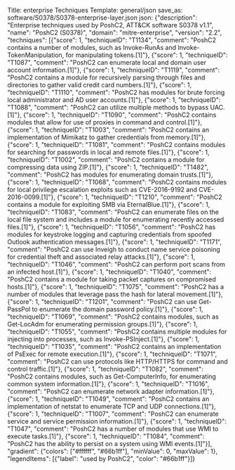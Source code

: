 Title: enterprise Techniques
Template: general/json
save_as: software/S0378/S0378-enterprise-layer.json
json: {"description": "Enterprise techniques used by PoshC2, ATT&CK software S0378 v1.1", "name": "PoshC2 (S0378)", "domain": "mitre-enterprise", "version": "2.2", "techniques": [{"score": 1, "techniqueID": "T1134", "comment": "PoshC2 contains a number of modules, such as Invoke-RunAs and Invoke-TokenManipulation, for manipulating tokens.[1]"}, {"score": 1, "techniqueID": "T1087", "comment": "PoshC2 can enumerate local and domain user account information.[1]"}, {"score": 1, "techniqueID": "T1119", "comment": "PoshC2 contains a module for recursively parsing through files and directories to gather valid credit card numbers.[1]"}, {"score": 1, "techniqueID": "T1110", "comment": "PoshC2 has modules for brute forcing local administrator and AD user accounts.[1]"}, {"score": 1, "techniqueID": "T1088", "comment": "PoshC2 can utilize multiple methods to bypass UAC.[1]"}, {"score": 1, "techniqueID": "T1090", "comment": "PoshC2 contains modules that allow for use of proxies in command and control.[1]"}, {"score": 1, "techniqueID": "T1003", "comment": "PoshC2 contains an implementation of Mimikatz to gather credentials from memory.[1]"}, {"score": 1, "techniqueID": "T1081", "comment": "PoshC2 contains modules for searching for passwords in local and remote files.[1]"}, {"score": 1, "techniqueID": "T1002", "comment": "PoshC2 contains a module for compressing data using ZIP.[1]"}, {"score": 1, "techniqueID": "T1482", "comment": "PoshC2 has modules for enumerating domain trusts.[1]"}, {"score": 1, "techniqueID": "T1068", "comment": "PoshC2 contains modules for local privilege escalation exploits such as CVE-2016-9192 and CVE-2016-0099.[1]"}, {"score": 1, "techniqueID": "T1210", "comment": "PoshC2 contains a module for exploiting SMB via EternalBlue.[1]"}, {"score": 1, "techniqueID": "T1083", "comment": "PoshC2 can enumerate files on the local file system and includes a module for enumerating recently accessed files.[1]"}, {"score": 1, "techniqueID": "T1056", "comment": "PoshC2 has modules for keystroke logging and capturing credentials from spoofed Outlook authentication messages.[1]"}, {"score": 1, "techniqueID": "T1171", "comment": "PoshC2 can use Inveigh to conduct name service poisoning for credential theft and associated relay attacks.[1]"}, {"score": 1, "techniqueID": "T1046", "comment": "PoshC2 can perform port scans from an infected host.[1]"}, {"score": 1, "techniqueID": "T1040", "comment": "PoshC2 contains a module for taking packet captures on compromised hosts.[1]"}, {"score": 1, "techniqueID": "T1075", "comment": "PoshC2 has a number of modules that leverage pass the hash for lateral movement.[1]"}, {"score": 1, "techniqueID": "T1201", "comment": "PoshC2 can use Get-PassPol to enumerate the domain password policy.[1]"}, {"score": 1, "techniqueID": "T1069", "comment": "PoshC2 contains modules, such as Get-LocAdm for enumerating permission groups.[1]"}, {"score": 1, "techniqueID": "T1055", "comment": "PoshC2 contains multiple modules for injecting into processes, such as Invoke-PSInject.[1]"}, {"score": 1, "techniqueID": "T1035", "comment": "PoshC2 contains an implementation of PsExec for remote execution.[1]"}, {"score": 1, "techniqueID": "T1071", "comment": "PoshC2 can use protocols like HTTP/HTTPS for command and control traffic.[1]"}, {"score": 1, "techniqueID": "T1082", "comment": "PoshC2 contains modules, such as Get-ComputerInfo, for enumerating common system information.[1]"}, {"score": 1, "techniqueID": "T1016", "comment": "PoshC2 can enumerate network adapter information.[1]"}, {"score": 1, "techniqueID": "T1049", "comment": "PoshC2 contains an implementation of netstat to enumerate TCP and UDP connections.[1]"}, {"score": 1, "techniqueID": "T1007", "comment": "PoshC2 can enumerate service and service permission information.[1]"}, {"score": 1, "techniqueID": "T1047", "comment": "PoshC2 has a number of modules that use WMI to execute tasks.[1]"}, {"score": 1, "techniqueID": "T1084", "comment": "PoshC2 has the ability to persist on a system using WMI events.[1]"}], "gradient": {"colors": ["#ffffff", "#66b1ff"], "minValue": 0, "maxValue": 1}, "legendItems": [{"label": "used by PoshC2", "color": "#66b1ff"}]}